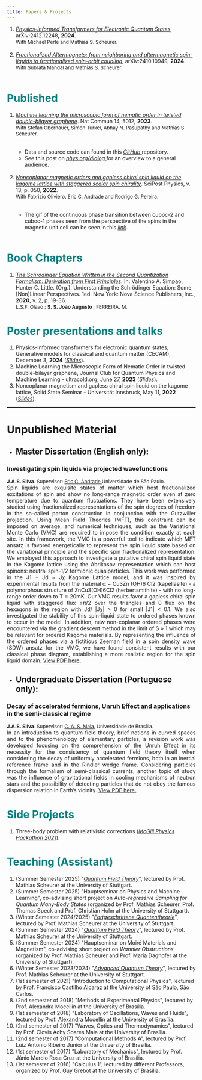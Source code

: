 ```yaml
---
title: Papers & Projects
---
```


<!-- <link rel="stylesheet" href="style.scss"> -->

<!-- <hr  noshade> -->


<ol>
<li><a target="_blank" href="https://arxiv.org/abs/2410.10949"><i>Physics-informed Transformers for Electronic Quantum States</i></a>, arXiv:2412.12248, <b> 2024</b>. <br>
<font size=2> With Michael Perle and Mathias S. Scheurer.  </font></li> <br>
<li><a target="_blank" href="https://arxiv.org/abs/2410.10949"><i>Fractionalized Altermagnets: from neighboring and altermagnetic spin-liquids to fractionalized spin-orbit coupling</i></a>, arXiv:2410.10949, <b> 2024</b>. <br>
<font size=2> With Subrata Mandal and Mathias S. Scheurer.  </font></li> <br>
 
</ol>
<h1 style="color: #008080;" id=bc>Published</h1>



<!-- <hr  noshade> -->

<ol>
<li><a target="_blank" href="https://www.nature.com/articles/s41467-023-40684-1"><i> Machine learning the microscopic form of nematic order in twisted double-bilayer graphene</i></a>. Nat Commun 14, 5012, <b> 2023</b>. <br>
<font size=2> With Stefan Obernauer, Simon Turkel, Abhay N. Pasupathy and Mathias S. Scheurer.  </font></li> <br>
<ul>
<li>Data and source code can found in this <a target = "_blank" href = "https://github.com/joaosds/nematic-learning"> <i> GitHub</i> </a> repository. <br /></li>
<li>See this post on  <a target = "_blank" href = "https://phys.org/news/2023-09-ai-algorithm-microscopic-nematicity-moir.html"> <i> phys.org/dialog</i> </a> for an overview to a general audience. <br /></li>
</ul>
 <br>
<li><a target="_blank" href="https://scipost.org/10.21468/SciPostPhys.13.3.050"><i> Noncoplanar magnetic orders and gapless chiral spin liquid on the kagome lattice with staggered scalar spin chirality</i></a>. SciPost Physics, v. 13, p. 050, <b> 2022</b>. <br>
<font size=2>With Fabrizio Oliviero, Eric C. Andrade and Rodrigo G. Pereira.  </font></li>
<br>
<ul>
<li>The gif of the continuous phase transition between cuboc-2 and cuboc-1 phases seen from the perspective of the spins in the magnetic unit cell can be seen in this <a target = "_blank" href = "https://github.com/joaosds/joaosds.github.io/blob/master/images/cuboc_pt.gif"> <i> link</i></a>.</li>
 <br>
</ul>

</ol>
  
<h1 style="color: #008080;" id=bc>Book Chapters</h1>

<!-- <hr  noshade> -->

<ol>
<li><a target="_blank" href="https://www.researchgate.net/publication/339663922_UNDERSTANDING_THE_SCHRODINGER_EQUATION_SOME_NONLINEAR_PERSPECTIVES"><i>The Schrödinger Equation Written in the Second Quantization Formalism: Derivation from First Principles</i></a>. In: Valentino A. Simpao; Hunter C. Little. (Org.). Understanding the Schrödinger Equation: Some [Non]Linear Perspectives. 1ed. New York: Nova Science Publishers, Inc., <b> 2020</b>, v. 2, p. 19-36. <br>
<font size=2>L.S.F. Olavo ; <b>S. S. João Augusto </b>; FERREIRA, M. <!--(<a target="_blank" href="https://www.researchgate.net/publication/339640689_Non-monotonous_behavior_of_the_number_variance_Mandel_factor_invariant_uncertainty_product_and_purity_for_the_quantum_damped_harmonic_oscillator">Full text here</a>)--></font></li>
</ol>

<!-- <ol>
<li><a target="_blank" href="https://www.sciencedirect.com/science/article/abs/pii/S0375960120301894"><i>Non-monotonous behavior of the number variance, Mandel factor, invariant uncertainty product and purity for the quantum damped harmonic oscillator</i></a>. Physics Letters A.  Volume 384, Issue 17, 15 June 2020, 126370. <br>
<font size=2><b>J.P. Valeriano</b>, V.V. Dodonov. (<a target="_blank" href="https://www.researchgate.net/publication/339640689_Non-monotonous_behavior_of_the_number_variance_Mandel_factor_invariant_uncertainty_product_and_purity_for_the_quantum_damped_harmonic_oscillator">Full text here</a>)</font></li>
</ol> -->
<h1 style="color: #008080;" id=bc>Poster presentations and talks</h1>

<!-- <hr  noshade> -->

<ol>
<li> Physics-Informed transformers for electronic quantum states, Generative models for classical and quantum matter (CECAM), December 3, <b>2024</b>
(<a target = "_blank" href = "https://github.com/joaosds/joaosds.github.io/blob/master/files/cecam.pdf"><i>Slides</i></a>).
</li>
<li> Machine Learning the Microscopic Form of Nematic Order in twisted double-bilayer graphene, Journal Club for Quantum Physics and Machine Learning - ultracold.org, June 27, <b>2023</b>
(<a target = "_blank" href = "https://github.com/joaosds/joaosds.github.io/blob/master/files/ultracold.pdf"><i>Slides</i></a>).
</li>
<li>Noncoplanar magnetism and gapless chiral spin liquid on the kagome lattice, Solid State Seminar - Universität Innsbruck, May 11, <b> 2022</b> 
(<a target = "_blank" href = "https://github.com/joaosds/joaosds.github.io/blob/master/files/innsbruck2022_csl_joaoa.pdf"><i>Slides</i></a>).
</li>
</ol>

<!--<hr style="border: 1px solid" noshade> -->


<!-- <hr  noshade> -->
<!--

<h1 style="color: #008080;">Pedagogy</h1>
<ol><li><a target="_blank" href="https://periodicos.unb.br/index.php/rpf/article/view/36954"><i>The Schrödinger equation written in the second quantization formalism: derivation from first principles </i></a>. Revista do Professor de Física, v. 5, p. 24-39, 2021. 
<br>
<font size=2>L.S.F. Olavo ; <b>S. S. João Augusto </b>; FERREIRA, M. .</font></li>
</ol> 
-->
<!--<h1>Conference Papers</h1> -->

<!-- <hr  noshade> -->

<!-- <ol><li><a target="_blank" href="https://www.researchgate.net/publication/349899431_Analysis_of_informative_priors'_effects_on_epidemic_curve_fitting"><i>Analysis of informative priors' effects on epidemic curve fitting</i></a>. Encontro Acadêmico de Modelagem Computacional. National Laboratory for Scientific Computing, Petrópolis, RJ, Brazil.
<br>
<font size=2>F.F. Nunes, <b>J.P. Valeriano</b>, <a target="_blank" href="https://sites.google.com/view/pedrocintra/">P.H.P. Cintra</a>, I. Reis, L. Lima, T.L.S. Alves.</font></li>
</ol> -->

<hr style="border: 1px solid" noshade>

<h1>Unpublished Material</h1>

<!-- <hr noshade> -->

* <h2 style="color: #339E66F;" id="tcc"> Master Dissertation (English only):</h2>
<h3>Investigating spin liquids via projected wavefunctions</h3>
<font size=2><b>J.A.S. Silva</b>. Supervisor: <a targe="_blank" href="https://sites.google.com/site/castroeandrade/home?authuser=0">Eric C. Andrade </a> Universidade de São Paulo.</font>
<div style="text-align: justify">Spin liquids are exquisite states of matter which host fractionalized excitations of spin and show no long-range magnetic order even at zero temperature due to quantum fluctuations. They have been extensively studied using fractionalized representations of the spin degrees of freedom in the so-called parton construction in conjunction with the Gutzwiller projection. Using Mean Field Theories (MFT), this constraint can be imposed on average, and numerical techniques, such as the Variational Monte Carlo (VMC) are required to impose the condition exactly at each site. In this framework, the VMC is a powerful tool to indicate which MFT ansatz is favored energetically to represent the spin liquid state based on the variational principle and the specific spin fractionalized representation. We employed this approach to investigate a putative chiral spin liquid state in the Kagome lattice using the Abrikosov representation which can host spinons: neutral spin-1/2 fermionic quasiparticles. This work was performed in the J1 − Jd − Jχ Kagome Lattice model, and it was inspired by experimental results from the material α − Cu3Zn (OH)6 Cl2 (kapellasite) - a polymorphous structure of ZnCu3(OH)6Cl2 (herbertsmithite) - with no long-range order down to T = 20mK. Our VMC results favor a gapless chiral spin liquid with staggered flux ±π/2 over the triangles and 0 flux on the hexagons in the region with Jd/ |Jχ| > 0 for small |J1| < 0.1. We also investigated the stability of this spin-liquid state to ordered phases known to occur in the model. In addition, new non-coplanar ordered phases were encountered via the gradient descent method in the limit of S » 1 which may be relevant for ordered Kagome materials. By representing the influence of the ordered phases via a fictitious Zeeman field in a spin density wave (SDW) ansatz for the VMC, we have found consistent results with our classical phase diagram, establishing a more realistic region for the spin liquid domain. <a target="_blank" href="https://www.teses.usp.br/teses/disponiveis/76/76134/tde-06042022-111534/en.php">View PDF here.</a></div>


* <h2 style="color: #339E66F;" id="tcc"> Undergraduate Dissertation (Portuguese only):</h2>
<h3>Decay of accelerated fermions, Unruh Effect and applications in the semi-classical regime</h3>
<font size=2><b>J.A.S. Silva</b>. Supervisor: <a targe="_blank" href="https://www.fis.unb.br/index.php?option=com_myjspace&view=see&pagename=clovis">C. A. S. Maia.</a> Universidade de Brasília.</font>
<div style="text-align: justify">In an introduction to quantum field theory, brief notions in curved spaces and to the
phenomenology of elementary particles, a revision work was developed focusing on the
comprehension of the Unruh Effect in its necessity for the consistency of quantum field
theory itself when considering the decay of uniformly accelerated fermions, both in an
inertial reference frame and in the Rindler wedge frame. Considering particles through
the formalism of semi-classical currents, another topic of study was the influence of gravitational fields in cooling mechanisms of neutron stars and the possibility of detecting
particles that do not obey the famous dispersion relation in Earth’s vicinity. <a target="_blank" href="../files/undergrad-thesis-joao.pdf">View PDF here.</a></div>



<!-- <link rel="stylesheet" href="style.scss"> -->

<h1 style="color: #008080;" id=bc>Side Projects</h1>

<ol>
<li> Three-body problem with relativistic corrections (<a target = "_blank" href = "https://mcgill3body.github.io/"><i>McGill Physics Hackathon 2021</i></a>). </li>
</ol>

<h1 style="color: #008080;" id=bc>Teaching (Assistant)</h1>


<ol>

<li>(Summer Semester 2025) "<a target = "_blank" href = "https://www.itp3.uni-stuttgart.de/teaching/qft24/"><i>Quantum Field Theory</i></a>", lectured by Prof. Mathias Scheurer at the University of Stuttgart. </li>

<li>(Summer Semester 2025) "Hauptseminar on Physics and Machine Learning", co-advising short project on <i>Auto-regressive Sampling for Quantum Many-Body States</i> (organized by Prof. Mathias Scheurer, Prof. Thomas Speck and Prof. Christian Holm at the University of Stuttgart). </li>

 
<li>(Winter Semester 2024/2025) "<a target = "_blank" href = "https://www.itp3.uni-stuttgart.de/teaching/fqt2425/ "><i>Fortgeschrittene Quantentheorie</i></a>", lectured by Prof. Mathias Scheurer at the University of Stuttgart.  </li>

<li>(Summer Semester 2024) "<a target = "_blank" href = "https://www.itp3.uni-stuttgart.de/teaching/qft24/"><i>Quantum Field Theory</i></a>", lectured by Prof. Mathias Scheurer at the University of Stuttgart. </li>

<li>(Summer Semester 2024) "Hauptseminar on Moiré Materials and Magnetism", co-advising short project on <i>Wannier Obstructions</i> (organized by Prof. Mathias Scheurer and Prof. Maria Daghofer at the University of Stuttgart). </li>

<li>(Winter Semester 2023/2024) "<a target = "_blank" href = "https://www.itp3.uni-stuttgart.de/teaching/archive/ws2324/aqt2324/"><i>Advanced Quantum Theory</i></a>", lectured by Prof. Mathias Scheurer at the University of Stuttgart.  </li>

<li>(1st semester of 2021) "Introduction to Computational Physics", lectured by Prof. Francisco Castilho Alcaraz at the University of São Paulo, São Carlos.  </li>

<li>(2nd semester of 2018) "Methods of Experimental Physics", lectured by Prof. Alexandra Mocellin at the University of Brasília. </li>

<li>(1st semester of 2018) "Laboratory of Oscillations, Waves and Fluids", lectured by Prof. Alexandra Mocellin at the University of Brasília. </li>

<li>(2nd semester of 2017) "Waves, Optics and Thermodynamics", lectured by Prof. Clovis Achy Soares Maia at the University of Brasília. </li>

<li>(2nd semester of 2017) "Computational Methods A", lectured by Prof. Luiz Antonio Ribeiro Junior at the University of Brasília. </li>

<li>(1st semester of 2017) "Laboratory of Mechanics", lectured by Prof. Júnio Marcio Rosa Cruz at the University of Brasília. </li>

<li>(1st semester of 2016) "Calculus 1", lectured by different Professors, organized by Prof. Guy Grebot at the University of Brasília. </li>

</ol>








